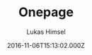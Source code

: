 ---
title: Onepage
github: https://github.com/lukas-h/onepage
demo: https://himsel.me
author: Lukas Himsel
ssg:
  - Jekyll
cms:
  - No Cms
date: 2016-11-06T15:13:02.000Z
description: uncomplicated single-page jekyll blog theme
stale: false
disabled_reason: demo url not found
disabled: true
---